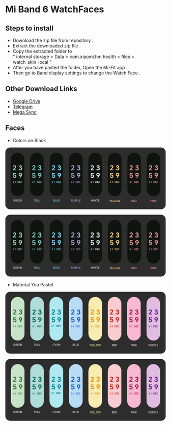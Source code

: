# Mi Band 6 WatchFaces  
## Steps to install

- Download the zip file from repository .
- Extract the downloaded zip file .
- Copy the extracted folder to <br> " internal storage > Data > com.xiaomi.hm.health > files > watch_skin_local "
- After you have pasted the folder, Open the Mi-Fit app .
- Then go to Band display settings to change the Watch Face .
  
## Other Download Links
- [Google Drive](https://bit.ly/3nDX2lv "Google Drive")
- [Telegram](http://example.com/ "Telegram")
- [Mega Sync](http://example.com/ "Mega Sync")

## Faces
- Colors on Black

![colors on black](https://github.com/ayaskanta01/MiBand6_WatchFaces/blob/main/colors%20on%20black%20watchface.png)

<img src="https://github.com/ayaskanta01/MiBand6_WatchFaces/blob/main/colors%20on%20black%20watchface.png" alt="Colors on Black">

- Material You Pastel

![material you patel](https://github.com/ayaskanta01/MiBand6_WatchFaces/blob/main/material%20you%20watchface.png)

<img src="https://github.com/ayaskanta01/MiBand6_WatchFaces/blob/main/material%20you%20watchface.png" alt="Material You Pastel"> 



